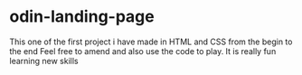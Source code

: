 # odin-landing-page

This one of the first project i have made in HTML and CSS from the begin to the end
Feel free to amend and also use the code to play. It is really fun learning new skills